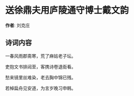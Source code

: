 # 送徐鼎夫用庐陵通守博士戴文韵

**作者**: 刘克庄

## 诗词内容

一春风雨郡斋寒，荒了麻姑老子坛。

吏抱文书排闼至，客携诗卷退衙看。

愁来镜里丝难染，老去胸中锦已残。

若棹扁舟见安道，为言岁晚习申韩。

